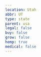 ```yaml
---
location: Utah
abbr: UT
type: state
parent: usa
legal: false
buy: false
grow: false
hemp: true
medical: false
---
```


